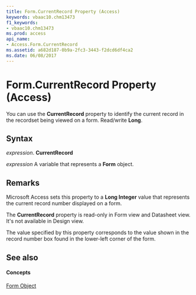 ```yaml
---
title: Form.CurrentRecord Property (Access)
keywords: vbaac10.chm13473
f1_keywords:
- vbaac10.chm13473
ms.prod: access
api_name:
- Access.Form.CurrentRecord
ms.assetid: a682d187-0b9a-2fc3-3443-f2dcd6df4ca2
ms.date: 06/08/2017
---
```



# Form.CurrentRecord Property (Access)

You can use the **CurrentRecord** property to identify the current record in the recordset being viewed on a form. Read/write **Long**.


## Syntax

 _expression_. **CurrentRecord**

 _expression_ A variable that represents a **Form** object.


## Remarks

Microsoft Access sets this property to a **Long Integer** value that represents the current record number displayed on a form.

The **CurrentRecord** property is read-only in Form view and Datasheet view. It's not available in Design view.

The value specified by this property corresponds to the value shown in the record number box found in the lower-left corner of the form.


## See also


#### Concepts


[Form Object](form-object-access.md)

